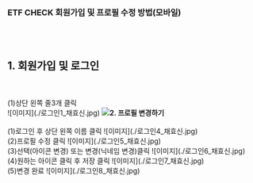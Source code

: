 ### **ETF CHECK 회원가입 및 프로필 수정 방법(모바일)**
<br>
<br>
  
  ## **1. 회원가입 및 로그인**
  <br>
  <br>
  (1)상단 왼쪽 줄3개 클릭 <br>
  ![이미지](./로그인1_채효신.jpg)
  <img src="./로그인1_채효신.jpg>
  <br>
  (2)로그인/회원가입 클릭
  ![이미지](./로그인2_채효신.jpg)
  <br>
  (3)카카오톡 아이디 있는 경우 카카오톡 클릭
  <br> 없는 경우 아래 회원가입 클릭하여 정보입력
  ![이미지](./로그인3_채효신.jpg)
  <br>
  (4)로그인 완료
  ![이미지](./로그인4_채효신.jpg)
  <br>
  <br>
   
  ## **2. 프로필 변경하기**
  <br>
  <br>
  (1)로그인 후 상단 왼쪽 이름 클릭 
  ![이미지](./로그인4_채효신.jpg)
  <br>
  (2)프로필 수정 클릭 
  ![이미지](./로그인5_채효신.jpg)
  <br>
  (3)선택(아이콘 변경) 또는 변경(닉네임 변경)클릭 
  ![이미지](./로그인6_채효신.jpg)
  <br>
  (4)원하는 아이콘 클릭 후 저장 클릭
  ![이미지](./로그인7_채효신.jpg)
  <br>
  (5)변경 완료 
  ![이미지](./로그인8_채효신.jpg)
  <br>
